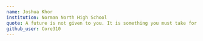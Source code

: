 ```yaml
---
name: Joshua Khor
institution: Norman North High School
quote: A future is not given to you. It is something you must take for yourself, (Yoko Taro)
github_user: Core310
---
```

